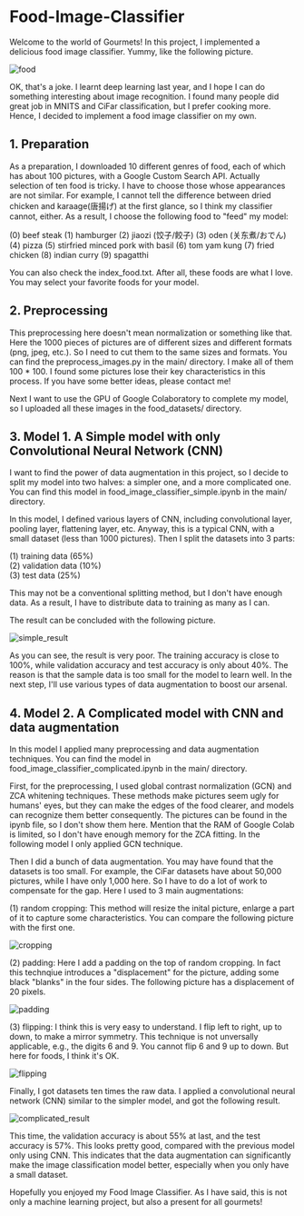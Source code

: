 # Food-Image-Classifier
Welcome to the world of Gourmets! In this project, I implemented a delicious food image classifier. Yummy, like the following picture.

![food](https://github.com/Albert-Aiqi-Zhang/Food-Image-Classifier/blob/main/images/foods.png)

OK, that's a joke. I learnt deep learning last year, and I hope I can do something interesting about image recognition. I found many people did great job in MNITS and CiFar classification, but I prefer cooking more. Hence, I decided to implement a food image classifier on my own.

## 1. Preparation
As a preparation, I downloaded 10 different genres of food, each of which has about 100 pictures, with a Google Custom Search API. Actually selection of ten food is tricky. I have to choose those whose appearances are not similar. For example, I cannot tell the difference between dried chicken and karaage(唐揚げ) at the first glance, so I think my classifier cannot, either. As a result, I choose the following food to "feed" my model:

(0) beef steak
(1) hamburger
(2) jiaozi (饺子/餃子)
(3) oden (关东煮/おでん)
(4) pizza
(5) stirfried minced pork with basil
(6) tom yam kung
(7) fried chicken
(8) indian curry
(9) spagatthi

You can also check the index_food.txt. After all, these foods are what I love. You may select your favorite foods for your model.

## 2. Preprocessing

This preprocessing here doesn't mean normalization or something like that. Here the 1000 pieces of pictures are of different sizes and different formats (png, jpeg, etc.). So I need to cut them to the same sizes and formats. You can find the preprocess_images.py in the main/ directory. I make all of them 100 * 100. I found some pictures lose their key characteristics in this process. If you have some better ideas, please contact me! 

Next I want to use the GPU of Google Colaboratory to complete my model, so I uploaded all these images in the food_datasets/ directory.

## 3. Model 1. A Simple model with only Convolutional Neural Network (CNN)

I want to find the power of data augmentation in this project, so I decide to split my model into two halves: a simpler one, and a more complicated one. You can find this model in food_image_classifier_simple.ipynb in the main/ directory.

In this model, I defined various layers of CNN, including convolutional layer, pooling layer, flattening layer, etc. Anyway, this is a typical CNN, with a small dataset (less than 1000 pictures). Then I split the datasets into 3 parts:   

(1) training data (65%)   
(2) validation data (10%)   
(3) test data (25%)     

This may not be a conventional splitting method, but I don't have enough data. As a result, I have to distribute data to training as many as I can.

The result can be concluded with the following picture.

![simple_result](https://github.com/Albert-Aiqi-Zhang/Food-Image-Classifier/blob/main/images/accuracy_result_simple.png)

As you can see, the result is very poor. The training accuracy is close to 100%, while validation accuracy and test accuracy is only about 40%. The reason is that the sample data is too small for the model to learn well. In the next step, I'll use various types of data augmentation to boost our arsenal.

## 4. Model 2. A Complicated model with CNN and data augmentation

In this model I applied many preprocessing and data augmentation techniques.
You can find the model in food_image_classifier_complicated.ipynb in the main/ directory.

First, for the preprocessing, I used global contrast normalization (GCN) and ZCA whitening techniques. These methods make pictures seem ugly for humans' eyes, but they can make the edges of the food clearer, and models can recognize them better consequently. The pictures can be found in the ipynb file, so I don't show them here. Mention that the RAM of Google Colab is limited, so I don't have enough memory for the ZCA fitting. In the following model I only applied GCN technique.

Then I did a bunch of data augmentation. You may have found that the datasets is too small. For example, the CiFar datasets have about 50,000 pictures, while I have only 1,000 here. So I have to do a lot of work to compensate for the gap. Here I used to 3 main augmentations:

(1) random cropping: This method will resize the inital picture, enlarge a part of it to capture some characteristics. You can compare the following picture with the first one.

![cropping](https://github.com/Albert-Aiqi-Zhang/Food-Image-Classifier/blob/main/images/random_cropping.png)

(2) padding: Here I add a padding on the top of random cropping. In fact this technqiue introduces a "displacement" for the picture, adding some black "blanks" in the four sides. The following picture has a displacement of 20 pixels.

![padding](https://github.com/Albert-Aiqi-Zhang/Food-Image-Classifier/blob/main/images/padding.png)

(3) flipping: I think this is very easy to understand. I flip left to right, up to down, to make a mirror symmetry. This technique is not unversally applicable, e.g., the digits 6 and 9. You cannot flip 6 and 9 up to down. But here for foods, I think it's OK.

![flipping](https://github.com/Albert-Aiqi-Zhang/Food-Image-Classifier/blob/main/images/horizontal_flipping.png)

Finally, I got datasets ten times the raw data. I applied a convolutional neural network (CNN) similar to the simpler model, and got the following result.

![complicated_result](https://github.com/Albert-Aiqi-Zhang/Food-Image-Classifier/blob/main/images/accuracy_result_complicated.png)

This time, the validation accuracy is about 55% at last, and the test accuracy is 57%. This looks pretty good, compared with the previous model only using CNN. This indicates that the data augmentation can significantly make the image classification model better, especially when you only have a small dataset.

Hopefully you enjoyed my Food Image Classifier. As I have said, this is not only a machine learning project, but also a present for all gourmets!

